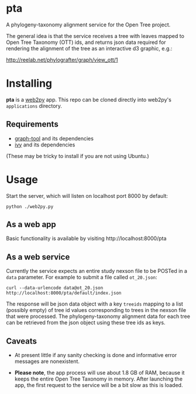 pta
===

A phylogeny-taxonomy alignment service for the Open Tree project.

The general idea is that the service receives a tree with leaves
mapped to Open Tree Taxonomy (OTT) ids, and returns json data required
for rendering the alignment of the tree as an interactive d3 graphic,
e.g.:

http://reelab.net/phylografter/graph/view_ott/1

# Installing

**pta** is a [web2py](www.web2py.com) app. This repo can be cloned
directly into web2py's `applications` directory.

## Requirements

* [graph-tool](graph-tool.skewed.de) and its dependencies
* [ivy](github.com/rhr/ivy) and its dependencies

(These may be tricky to install if you are not using Ubuntu.)

# Usage

Start the server, which will listen on localhost port 8000 by default:

```
python ./web2py.py
```

## As a web app

Basic functionality is available by visiting http://localhost:8000/pta

## As a web service

Currently the service expects an entire study nexson file to be POSTed
in a `data` parameter. For example to submit a file called `ot_20.json`:

```
curl --data-urlencode data@ot_20.json http://localhost:8000/pta/default/index.json
```

The response will be json data object with a key `treeids` mapping to
a list (possibly empty) of tree id values corresponding to trees in
the nexson file that were processed. The phylogeny-taxonomy alignment
data for each tree can be retrieved from the json object using these
tree ids as keys.

## Caveats

* At present little if any sanity checking is done and informative error
  messages are nonexistent.

* **Please note**, the app process will use about 1.8 GB of RAM,
  because it keeps the entire Open Tree Taxonomy in memory. After
  launching the app, the first request to the service will be a bit
  slow as this is loaded.
